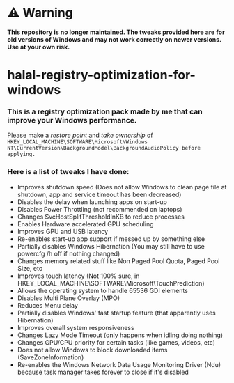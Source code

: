 # ⚠️ Warning
**This repository is no longer maintained. The tweaks provided here are for old versions of Windows and may not work correctly on newer versions. Use at your own risk.**


# halal-registry-optimization-for-windows
### This is a registry optimization pack made by me that can improve your Windows performance.
Please make a *restore point* and *take ownership* of `HKEY_LOCAL_MACHINE\SOFTWARE\Microsoft\Windows NT\CurrentVersion\BackgroundModel\BackgroundAudioPolicy before applying.`

### **Here is a list of tweaks I have done:**
- Improves shutdown speed (Does not allow Windows to clean page file at shutdown, app and service timeout has been decreased)
- Disables the delay when launching apps on start-up
- Disables Power Throttling (not recommended on laptops)
- Changes SvcHostSplitThresholdInKB to reduce processes
- Enables Hardware accelerated GPU scheduling
- Improves GPU and USB latency
- Re-enables start-up app support if messed up by something else
- Partially disables Windows Hibernation (You may still have to use powercfg /h off if nothing changed)
- Changes memory related stuff like Non Paged Pool Quota, Paged Pool Size, etc
- Improves touch latency (Not 100% sure, in HKEY_LOCAL_MACHINE\SOFTWARE\Microsoft\TouchPrediction)
- Allows the operating system to handle 65536 GDI elements
- Disables Multi Plane Overlay (MPO)
- Reduces Menu delay
- Partially disables Windows' fast startup feature (that apparently uses Hibernation)
- Improves overall system responsiveness
- Changes Lazy Mode Timeout (only happens when idling doing nothing)
- Changes GPU/CPU priority for certain tasks (like games, videos, etc)
- Does not allow Windows to block downloaded items (SaveZoneInformation)
- Re-enables the Windows Network Data Usage Monitoring Driver (Ndu) because task manager takes forever to close if it's disabled
